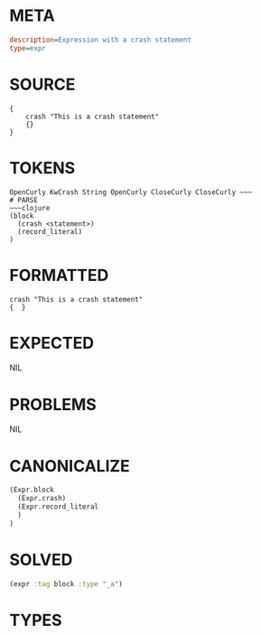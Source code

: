 # META
~~~ini
description=Expression with a crash statement
type=expr
~~~
# SOURCE
~~~roc
{
    crash "This is a crash statement"
    {}
}
~~~
# TOKENS
~~~text
OpenCurly KwCrash String OpenCurly CloseCurly CloseCurly ~~~
# PARSE
~~~clojure
(block
  (crash <statement>)
  (record_literal)
)
~~~
# FORMATTED
~~~roc
crash "This is a crash statement"
{  }
~~~
# EXPECTED
NIL
# PROBLEMS
NIL
# CANONICALIZE
~~~clojure
(Expr.block
  (Expr.crash)
  (Expr.record_literal
  )
)
~~~
# SOLVED
~~~clojure
(expr :tag block :type "_a")
~~~
# TYPES
~~~roc
~~~
